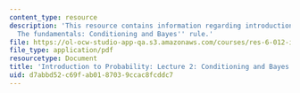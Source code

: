 ```yaml
---
content_type: resource
description: 'This resource contains information regarding introduction to probability:
  The fundamentals: Conditioning and Bayes'' rule.'
file: https://ol-ocw-studio-app-qa.s3.amazonaws.com/courses/res-6-012-introduction-to-probability-spring-2018/d7abbd52c69fab0187039ccac8fcddc7_MITRES_6_012S18_L02.pdf
file_type: application/pdf
resourcetype: Document
title: 'Introduction to Probability: Lecture 2: Conditioning and Bayes'' Rule'
uid: d7abbd52-c69f-ab01-8703-9ccac8fcddc7
---
```

